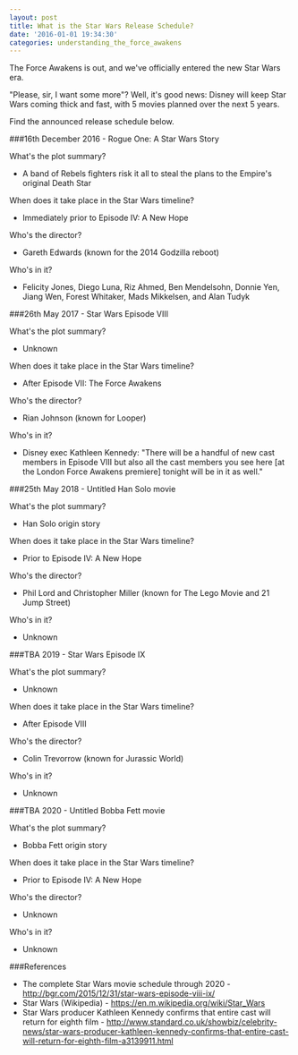 ```yaml
---
layout: post
title: What is the Star Wars Release Schedule?
date: '2016-01-01 19:34:30'
categories: understanding_the_force_awakens
---
```


The Force Awakens is out, and we've officially entered the new Star Wars era.

"Please, sir, I want some more"? Well, it's good news: Disney will keep Star Wars coming thick and fast, with 5 movies planned over the next 5 years.

Find the announced release schedule below.

###16th December 2016 - Rogue One: A Star Wars Story

What's the plot summary?
* A band of Rebels fighters risk it all to steal the plans to the Empire's original Death Star

When does it take place in the Star Wars timeline?
* Immediately prior to Episode IV: A New Hope

Who's the director?
* Gareth Edwards (known for the 2014 Godzilla reboot)

Who's in it?
* Felicity Jones, Diego Luna, Riz Ahmed, Ben Mendelsohn, Donnie Yen, Jiang Wen, Forest Whitaker, Mads Mikkelsen, and Alan Tudyk

###26th May 2017 - Star Wars Episode VIII

What's the plot summary?
* Unknown

When does it take place in the Star Wars timeline?
* After Episode VII: The Force Awakens

Who's the director?
* Rian Johnson (known for Looper)

Who's in it?
* Disney exec Kathleen Kennedy: "There will be a handful of new cast members in Episode VIII but also all the cast members you see here [at the London Force Awakens premiere] tonight will be in it as well."

###25th May 2018 - Untitled Han Solo movie

What's the plot summary?
* Han Solo origin story

When does it take place in the Star Wars timeline?
* Prior to Episode IV: A New Hope

Who's the director?
* Phil Lord and Christopher Miller (known for The Lego Movie and 21 Jump Street)

Who's in it?
* Unknown

###TBA 2019 - Star Wars Episode IX

What's the plot summary?
* Unknown

When does it take place in the Star Wars timeline?
* After Episode VIII 

Who's the director?
* Colin Trevorrow (known for Jurassic World)

Who's in it?
* Unknown

###TBA 2020 - Untitled Bobba Fett movie

What's the plot summary?
* Bobba Fett origin story

When does it take place in the Star Wars timeline?
* Prior to Episode IV: A New Hope

Who's the director?
* Unknown

Who's in it?
* Unknown

###References

* The complete Star Wars movie schedule through 2020 - http://bgr.com/2015/12/31/star-wars-episode-viii-ix/
* Star Wars (Wikipedia) - https://en.m.wikipedia.org/wiki/Star_Wars
* Star Wars producer Kathleen Kennedy confirms that entire cast will return for eighth film - http://www.standard.co.uk/showbiz/celebrity-news/star-wars-producer-kathleen-kennedy-confirms-that-entire-cast-will-return-for-eighth-film-a3139911.html